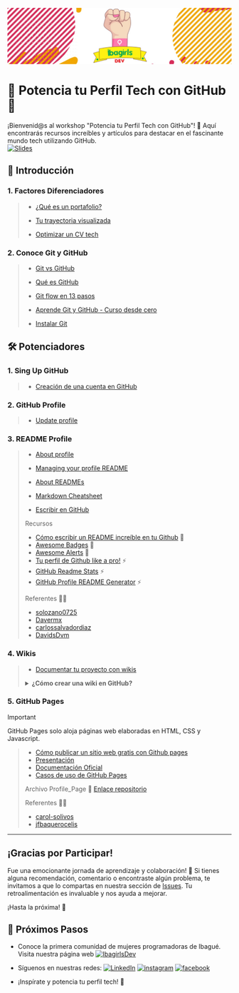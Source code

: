 ![Banner](https://github.com/avilanac/potencia-tu-perfil-tech-con-github/blob/main/img/banner_IbagirlsDev.jpeg)

# 🚀 Potencia tu Perfil Tech con GitHub 🌟

¡Bienvenid@s al workshop "Potencia tu Perfil Tech con GitHub"! 🚀 Aquí encontrarás recursos increíbles y artículos para destacar en el fascinante mundo tech utilizando GitHub.  
[![Slides](https://img.shields.io/badge/Slides-%E2%9C%8A-purple?style=flat-square)](https://www.canva.com/design/DAF8CGRxyoE/Y2IZhxddyJ9zd7hK4WM1tw/view?utm_content=DAF8CGRxyoE&utm_campaign=designshare&utm_medium=link&utm_source=editor)


## 📑 Introducción

### 1. Factores Diferenciadores
> - [¿Qué es un portafolio?](https://econsultoria.net/blog/que-es-un-portafolio-para-que-sirve-beneficios-de-tenerlo/)
>
> - [Tu trayectoria visualizada](https://www.linkedin.com/pulse/la-importancia-de-un-portafolio-profesional-tu-trayectoria-visualizada-usyzc/?trk=public_post&originalSubdomain=es)
>
> - [Optimizar un CV tech](https://talently.tech/blog/optimizar-un-cv-tech/)

### 2. Conoce Git y GitHub 
    
> - [Git vs GitHub](https://www.freecodecamp.org/espanol/news/git-vs-github-what-is-version-control-and-how-does-it-work/)
>   
> - [Qué es GitHub](https://platzi.com/blog/que-es-github-como-funciona/)
>   
> - [Git flow en 13 pasos](https://www.pragma.com.co/academia/lecciones/aprende-gif-flow-en-13-pasos)
>
> - [Aprende Git y GitHub - Curso desde cero](https://www.freecodecamp.org/espanol/news/aprende-git-y-github-curso-desde-cero/)
> - [Instalar Git](https://git-scm.com/book/es/v2/Inicio---Sobre-el-Control-de-Versiones-Instalaci%C3%B3n-de-Git)

## 🛠 Potenciadores

### 1. Sing Up GitHub
> - [Creación de una cuenta en GitHub](https://docs.github.com/es/get-started/start-your-journey/creating-an-account-on-github)

### 2. GitHub Profile
> - [Update profile](https://docs.github.com/es/account-and-profile/setting-up-and-managing-your-github-profile/customizing-your-profile/personalizing-your-profile#adding-a-bio-to-your-profile)

### 3. README Profile
> - [About profile](https://docs.github.com/es/account-and-profile/setting-up-and-managing-your-github-profile/customizing-your-profile/about-your-profile)
>
> - [Managing your profile README](https://docs.github.com/en/account-and-profile/setting-up-and-managing-your-github-profile/customizing-your-profile/managing-your-profile-readme)
>
> - [About READMEs](https://docs.github.com/es/repositories/managing-your-repositorys-settings-and-features/customizing-your-repository/about-readmes)
>
> - [Markdown Cheatsheet](https://github.com/adam-p/markdown-here/wiki/Markdown-Cheatsheet)
>
> - [Escribir en GitHub](https://docs.github.com/es/get-started/writing-on-github)
>
> Recursos
> - [Cómo escribir un README increíble en tu Github](https://www.aluracursos.com/blog/como-escribir-un-readme-increible-en-tu-github) 🌟
> - [Awesome Badges](https://github.com/Envoy-VC/awesome-badges) 🌟
> - [Awesome Alerts](https://github.com/orgs/community/discussions/16925) 🌟
> - [Tu perfil de Github like a pro!](https://medium.com/@dan.avila7/tu-perfil-de-github-like-a-pro-8436f90caf61) ⚡
> - [GitHub Readme Stats](https://github.com/anuraghazra/github-readme-stats?tab=readme-ov-file#github-readme-stats) ⚡
> - [GitHub Profile README Generator](https://rahuldkjain.github.io/gh-profile-readme-generator/) ⚡
> 
> Referentes 👨‍💻
> - [solozano0725](https://github.com/solozano0725)
> - [Davermx](https://github.com/Davermx)
> - [carlossalvadordiaz](https://github.com/carlossalvadordiaz)
> - [DavidsDvm](https://github.com/DavidsDvm/DavidsDvm)

### 4. Wikis
> - [Documentar tu proyecto con wikis](https://docs.github.com/es/communities/documenting-your-project-with-wikis)
> 
> <details>
>     <summary><strong>¿Cómo crear una wiki en GitHub?</strong></summary>
>
>     Aquí está la respuesta a la pregunta sobre cómo crear una wiki en GitHub:
>
>     1. Crea un Repositorio:
>        - Inicia sesión en tu cuenta de GitHub.
>        - Ve a la página principal de GitHub (https://github.com/).
>        - Haz clic en el botón "New" para crear un nuevo repositorio.
>     2. Configura el Repositorio:
>        - Asigna un nombre al repositorio.
>        - Opcionalmente, puedes agregar una descripción y seleccionar la visibilidad del repositorio (público o privado).
>        - No inicialices el repositorio con un archivo README, ya que la wiki generará su propia página de inicio.
>     3. Crea el Repositorio:
>        - Haz clic en el botón "Create repository" para crear el nuevo repositorio.
>     4. Activa la Wiki:
>        - Una vez creado el repositorio, ve a la pestaña "Settings" (Configuración) en la parte superior.
>        - Desplázate hacia abajo hasta la sección "Features" (Características).
>        - Habilita la opción "Wikis" para activar la funcionalidad de la wiki.
>     5. Accede a la Wiki:
>        - Ahora, en la pestaña principal del repositorio, deberías ver una pestaña llamada "Wiki". Haz clic en ella.
>     6. Edita la Página de Inicio:
>        - Al acceder a la wiki, verás una página de inicio predeterminada. Puedes hacer clic en "Create the first page" para comenzar a editar o crear nuevas páginas.
>     7. Escribe Contenido:
>        - Utiliza el formato Markdown para escribir y dar formato a tu contenido en la wiki. GitHub utiliza el formato Markdown para las wikis, que es fácil de aprender.
>     8. Guarda Cambios:
>        Después de escribir el contenido, asegúrate de guardar los cambios. Puedes hacerlo directamente en la interfaz de edición de GitHub.
> </details>

### 5. GitHub Pages
> [!IMPORTANT]  
> GitHub Pages solo aloja páginas web elaboradas en HTML, CSS y Javascript.

> - [Cómo publicar un sitio web gratis con Github pages](https://www.youtube.com/watch?v=sLTNgxxSBR4&t=196s)
> - [Presentación](https://pages.github.com/)
> - [Documentación Oficial](https://docs.github.com/es/pages)
> - [Casos de uso de GitHub Pages](https://github.com/cristinafsanz/github-pages)
>
> Archivo Profile_Page
>📁 [Enlace repositorio]()
> 
> Referentes 👨‍💻
> - [carol-solivos](https://github.com/carol-solivos/carol-solivos.github.io?tab=readme-ov-file)
> - [jfbaquerocelis](https://github.com/jfbaquerocelis/jfbaquerocelis.github.io?tab=readme-ov-file)

---
## ¡Gracias por Participar! 
Fue una emocionante jornada de aprendizaje y colaboración! 🎉
Si tienes alguna recomendación, comentario o encontraste algún problema, te invitamos a que lo compartas en nuestra sección de [Issues](https://github.com/avilanac/potencia-tu-perfil-tech-con-github/issues). Tu retroalimentación es invaluable y nos ayuda a mejorar.

¡Hasta la próxima! 👋


## 🚀 Próximos Pasos
- Conoce la primera comunidad de mujeres programadoras de Ibagué. Visita nuestra página web [![IbagirlsDev](https://img.shields.io/badge/IbagirlsDev-%E2%9C%8A-purple?style=flat-square)](https://ibagirlsdev.com/)

- Síguenos en nuestras redes: [![LinkedIn](https://img.shields.io/badge/-LinkedIn-blue?style=flat-square&logo=linkedin)](https://www.linkedin.com/in/ibagirls-dev-b69892214/) [![instagram](https://img.shields.io/badge/Instagram-E4405F?style=flat-square&logo=instagram&logoColor=white)](https://www.instagram.com/ibagirlsdev?igsh=ZWF1eTR6OW9ibXgw ) [![facebook](https://img.shields.io/badge/Facebook-1877F2?style=flat-square&logo=facebook&logoColor=white)](https://www.facebook.com/ibagirls.devs)
  
- ¡Inspírate y potencia tu perfil tech! 🚀


